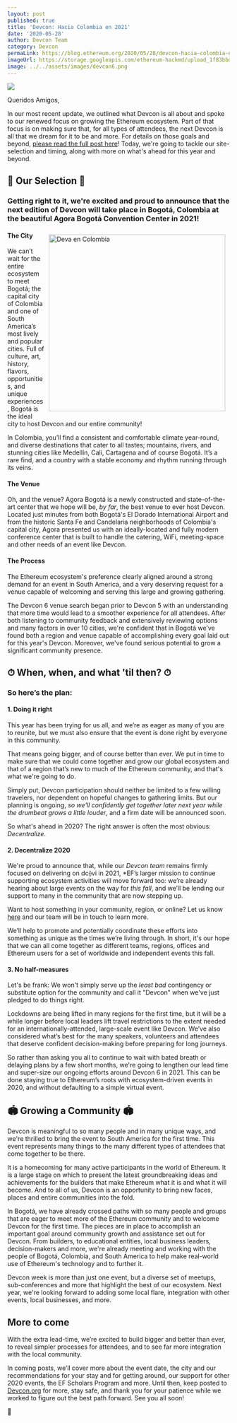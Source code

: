 ```yaml
---
layout: post
published: true
title: 'Devcon: Hacia Colombia en 2021'
date: '2020-05-28'
author: Devcon Team
category: Devcon
permaLink: https://blog.ethereum.org/2020/05/28/devcon-hacia-colombia-en-2021/
imageUrl: https://storage.googleapis.com/ethereum-hackmd/upload_1f83bbd5e1224e93451262fdd26e7cd8.png
image: ../../assets/images/devcon6.png
---
```


![](https://storage.googleapis.com/ethereum-hackmd/upload_1f83bbd5e1224e93451262fdd26e7cd8.png)

Queridos Amigos,

In our most recent update, we outlined what Devcon is all about and spoke to our renewed focus on growing the Ethereum ecosystem. Part of that focus is on making sure that, for all types of attendees, the next Devcon is all that we dream for it to be and more. For details on those goals and beyond, [please read the full post here](https://blog.ethereum.org/2020/03/02/devcon-whats-ahead/)! Today, we're going to tackle our site-selection and timing, along with more on what's ahead for this year and beyond.

## 🥁 Our Selection 🥁

### Getting right to it, we're excited and proud to announce that the next edition of Devcon will take place in Bogotá, Colombia at the beautiful Agora Bogotá Convention Center in 2021!

<img src="https://storage.googleapis.com/ethereum-hackmd/upload_b24ea22d529982dd9427702be3bfcb2f.png" alt="Deva en Colombia" style="float:right;margin:10px;" width="400" />

#### The City

We can’t wait for the entire ecosystem to meet Bogotá; the capital city of Colombia and one of South America’s most lively and popular cities. Full of culture, art, history, flavors, opportunities, and unique experiences, Bogotá is the ideal city to host Devcon and our entire community!

In Colombia, you’ll find a consistent and comfortable climate year-round, and diverse destinations that cater to all tastes; mountains, rivers, and stunning cities like Medellín, Cali, Cartagena and of course Bogotá. It’s a rare find, and a country with a stable economy and rhythm running through its veins.

#### The Venue

Oh, and the venue? Agora Bogotá is a newly constructed and state-of-the-art center that we hope will be, _by far_, the best venue to ever host Devcon. Located just minutes from both Bogotá's El Dorado International Airport and from the historic Santa Fe and Candelaria neighborhoods of Colombia's capital city, Agora presented us with an ideally-located and fully modern conference center that is built to handle the catering, WiFi, meeting-space and other needs of an event like Devcon.

#### The Process

The Ethereum ecosystem's preference clearly aligned around a strong demand for an event in South America, and a very deserving request for a venue capable of welcoming and serving this large and growing gathering.

The Devcon 6 venue search began prior to Devcon 5 with an understanding that more time would lead to a smoother experience for all attendees. After both listening to community feedback and extensively reviewing options and many factors in over 10 cities, we're confident that in Bogotá we’ve found both a region and venue capable of accomplishing every goal laid out for this year's Devcon. Moreover, we've found serious potential to grow a significant community presence.

## ⏱ When, when, and what 'til then? ⏱

### So here’s the plan:

#### 1. Doing it right

This year has been trying for us all, and we’re as eager as many of you are to reunite, but we must also ensure that the event is done right by everyone in this community.

That means going bigger, and of course better than ever. We put in time to make sure that we could come together and grow our global ecosystem and that of a region that’s new to much of the Ethereum community, and that's what we're going to do.

Simply put, Devcon participation should neither be limited to a few willing travelers, nor dependent on hopeful changes to gathering limits. But our planning is ongoing, _so we'll confidently get together later next year while the drumbeat grows a little louder_, and a firm date will be announced soon.

So what's ahead in 2020? The right answer is often the most obvious: _Decentralize_.

#### 2. Decentralize 2020

We're proud to announce that, while our _Devcon team_ remains firmly focused on delivering on dc⟠vi in 2021, \*EF’s larger mission to continue supporting ecosystem activities will move forward too: we’re already hearing about large events on the way for _this fall_, and we’ll be lending our support to many in the community that are now stepping up.

Want to host something in your community, region, or online? Let us know [here](mailto:press@ethereum.org) and our team will be in touch to learn more.

We’ll help to promote and potentially coordinate these efforts into something as unique as the times we’re living through. In short, it's our hope that we can all come together as different teams, regions, offices and Ethereum users for a set of worldwide and independent events this fall.

#### 3. No half-measures

Let's be frank: We won't simply serve up the _least bad_ contingency or substitute option for the community and call it "Devcon" when we've just pledged to do things right.

Lockdowns are being lifted in many regions for the first time, but it will be a while longer before local leaders lift travel restrictions to the extent needed for an internationally-attended, large-scale event like Devcon. We’ve also considered what’s best for the many speakers, volunteers and attendees that deserve confident decision-making before preparing for long journeys.

So rather than asking you all to continue to wait with bated breath or delaying plans by a few short months, we're going to lengthen our lead time and super-size our ongoing efforts around Devcon 6 in 2021. This can be done staying true to Ethereum’s roots with ecosystem-driven events in 2020, and without defaulting to a simple virtual event.

## 🏟 Growing a Community 🏟

Devcon is meaningful to so many people and in many unique ways, and we're thrilled to bring the event to South America for the first time. This event represents many things to the many different types of attendees that come together to be there.

It is a homecoming for many active participants in the world of Ethereum. It is a large stage on which to present the latest groundbreaking ideas and achievements for the builders that make Ethereum what it is and what it will become. And to all of us, Devcon is an opportunity to bring new faces, places and entire communities into the fold.

In Bogotá, we have already crossed paths with so many people and groups that are eager to meet more of the Ethereum community and to welcome Devcon for the first time. The pieces are in place to accomplish an important goal around community growth and assistance set out for Devcon. From builders, to educational entities, local business leaders, decision-makers and more, we're already meeting and working with the people of Bogotá, Colombia, and South America to help make real-world use of Ethereum's technology and to further it.

Devcon week is more than just one event, but a diverse set of meetups, sub-conferences and more that highlight the best of our ecosystem. Next year, we're looking forward to adding some local flare, integration with other events, local businesses, and more.

## More to come

With the extra lead-time, we’re excited to build bigger and better than ever, to reveal simpler processes for attendees, and to see far more integration with the local community.

In coming posts, we’ll cover more about the event date, the city and our recommendations for your stay and for getting around, our support for other 2020 events, the EF Scholars Program and more. Until then, keep posted to [Devcon.org](https://devcon.org/) for more, stay safe, and thank you for your patience while we worked to figure out the best path forward. See you all soon!

🦄
